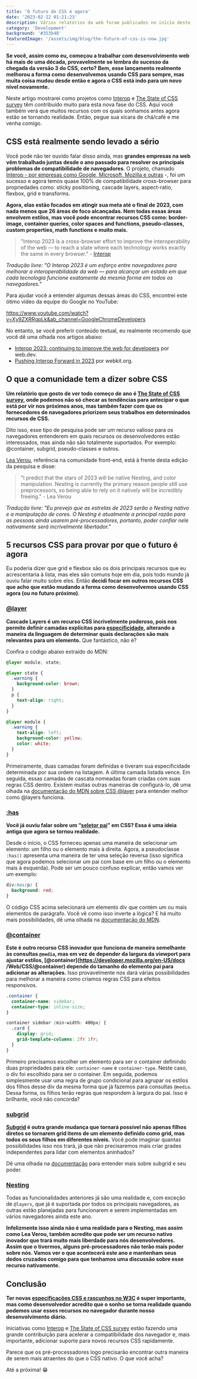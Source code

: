 ```yaml
---
title: 'O futuro do CSS é agora'
date: '2023-02-12 01:21:23'
description: Vários relatórios da web foram publicados no início deste ano e darei a você um resumo do que está acontecendo em torno do CSS e quais são os melhores recursos que podemos esperar para este ano.
category: 'Development'
background: '#353b48'
featuredImage: '/assets/img/blog/the-future-of-css-is-now.jpg'
---
```


**Se você, assim como eu, começou a trabalhar com desenvolvimento web há mais de uma década, provavelmente se lembra do sucesso da chegada da versão 3 do CSS, certo? Bem, esse lançamento realmente melhorou a forma como desenvolvemos usando CSS para sempre, mas muita coisa mudou desde então e agora o CSS está indo para um novo nível novamente.**

Neste artigo mostrarei como projetos como [Interop](https://wpt.fyi/interop-2023) e [The State of CSS survey](https://2022.stateofcss.com/en-US/) têm contribuído muito para esta nova fase do CSS. Aqui você também verá que muitos recursos com os quais sonhamos antes agora estão se tornando realidade. Então, pegue sua xícara de chá/café e me venha comigo.

## CSS está realmente sendo levado a sério

Você pode não ter ouvido falar disso ainda, mas **grandes empresas na web vêm trabalhado juntas desde o ano passado para resolver os principais problemas de compatibilidade de navegadores**. O projeto, chamado [Interop - por empresas como Google, Microsoft, Mozilla e outras](https://wpt.fyi/interop-2023) -, foi um sucesso e agora temos quase 100% de compatibilidade cross-browser para propriedades como: sticky positioning, cascade layers, aspect-ratio, flexbox, grid e transforms.

**Agora, elas estão focados em atingir sua meta até o final de 2023, com nada menos que 26 áreas de foco alcançadas. Nem todas essas áreas envolvem estilos, mas você pode encontrar recursos CSS como: border-image, container queries, color spaces and functions, pseudo-classes, custom properties, math functions e muito mais.**

> "Interop 2023 is a cross-browser effort to improve the interoperability of the web — to reach a state where each technology works exactly the same in every browser." - [Interop](https://wpt.fyi/interop-2023)

_Tradução livre: "O Interop 2023 é um esforço entre navegadores para melhorar a interoperabilidade da web — para alcançar um estado em que cada tecnologia funcione exatamente da mesma forma em todos os navegadores."_

Para ajudar você a entender algumas dessas áreas do CSS, encontrei este ótimo vídeo da equipe do Google no YouTube:

https://www.youtube.com/watch?v=Xy9ZXRRgpLk&ab_channel=GoogleChromeDevelopers

No entanto, se você preferir conteúdo textual, eu realmente recomendo que você dê uma olhada nos artigos abaixo:

- [Interop 2023: continuing to improve the web for developers](https://web.dev/interop-2023/) por web.dev.
- [Pushing Interop Forward in 2023](https://webkit.org/blog/13706/interop-2023/) por webkit.org.

## O que a comunidade tem a dizer sobre CSS

**Um relatório que gosto de ver todo começo de ano é [The State of CSS survey](https://2022.stateofcss.com/en-US/), onde podemos não só checar as tendências para antecipar o que está por vir nos próximos anos, mas também fazer com que os fornecedores de navegadores priorizem seus trabalhos em determinados recursos de CSS.**

Dito isso, esse tipo de pesquisa pode ser um recurso valioso para os navegadores entenderem em quais recursos os desenvolvedores estão interessados, mas ainda não são totalmente suportados. Por exemplo: @container, subgrid, pseudo-classes e outros.

[Lea Verou](https://lea.verou.me/), referência na comunidade front-end, está à frente desta edição da pesquisa e disse:

> "I predict that the stars of 2023 will be native Nesting, and color manipulation. Nesting is currently the primary reason people still use preprocessors, so being able to rely on it natively will be incredibly freeing." - Lea Verou

_Tradução livre: "Eu prevejo que as estrelas de 2023 serão o Nesting nativo e a manipulação de cores. O Nesting é atualmente a principal razão para as pessoas ainda usarem pré-processadores, portanto, poder confiar nele nativamente será incrivelmente libertador."_

## 5 recursos CSS para provar por que o futuro é agora

Eu poderia dizer que grid e flexbox são os dois principais recursos que eu acrescentaria à lista, mas eles são comuns hoje em dia, pois todo mundo já ouviu falar muito sobre eles. Então **decidi focar em outros recursos CSS que acho que estão mudando a forma como desenvolvemos usando CSS agora (ou no futuro próximo)**.

### [@layer](https://developer.mozilla.org/en-US/docs/Web/CSS/@layer)

**Cascade Layers é um recurso CSS incrivelmente poderoso, pois nos permite definir camadas explícitas para [especificidade](https://developer.mozilla.org/en-US/docs/Web/CSS/Specificity), alterando a maneira da linguagem de determinar quais declarações são mais relevantes para um elemento.** Que fantástico, não é?

Confira o código abaixo extraído do MDN:

```css
@layer module, state;

@layer state {
  .warning {
    background-color: brown;
  }
  p {
    text-align: right;
  }
}

@layer module {
  .warning {
    text-align: left;
    background-color: yellow;
    color: white;
  }
}
```

Primeiramente, duas camadas foram definidas e tiveram sua especificidade determinada por sua ordem na listagem. A última camada listada vence. Em seguida, essas camadas de cascata nomeadas foram criadas com suas regras CSS dentro. Existem muitas outras maneiras de configurá-lo, dê uma olhada na [documentação do MDN sobre CSS @layer](https://developer.mozilla.org/en-US/docs/Web/CSS/@layer) para entender melhor como @layers funciona.

### [:has](https://developer.mozilla.org/en-US/docs/Web/CSS/:has)

**Você já ouviu falar sobre um “[seletor pai](https://css-tricks.com/parent-selectors-in-css/)” em CSS? Essa é uma ideia antiga que agora se tornou realidade.**

Desde o início, o CSS forneceu apenas uma maneira de selecionar um elemento: um filho ou o elemento mais à direita. Agora, a pseudoclasse `:has()` apresenta uma maneira de ter uma seleção reversa (isso significa que agora podemos selecionar um pai com base em um filho ou o elemento mais à esquerda). Pode ser um pouco confuso explicar, então vamos ver um exemplo:

```css
div:has(p) {
  background: red;
}
```

O código CSS acima selecionará um elemento div que contém um ou mais elementos de parágrafo. Você vê como isso inverte a lógica? E há muito mais possibilidades, dê uma olhada na [documentação do MDN](https://developer.mozilla.org/en-US/docs/Web/CSS/:has).

### [@container](https://developer.mozilla.org/en-US/docs/Web/CSS/@container)

**Este é outro recurso CSS inovador que funciona de maneira semelhante às consultas `@media`, mas em vez de depender da largura da viewport para ajustar estilos, [@container](https://developer.mozilla.org/en-US/docs /Web/CSS/@container) depende do tamanho do elemento pai para adicionar as alterações.** Isso provavelmente nos dará várias possibilidades para melhorar a maneira como criamos regras CSS para efeitos responsivos.

```css
.container {
  container-name: sidebar;
  container-type: inline-size;
}

container sidebar (min-width: 400px) {
  .card {
    display: grid;
    grid-template-columns: 2fr 1fr;
  }
}
```

Primeiro precisamos escolher um elemento para ser o container definindo duas propriedades para ele: `container-name` e `container-type`. Neste caso, o div foi escolhido para ser o container. Em seguida, podemos simplesmente usar uma regra de grupo condicional para agrupar os estilos dos filhos desse div da mesma forma que já fazemos para consultas `@media`. Dessa forma, os filhos terão regras que respondem à largura do pai. Isso é brilhante, você não concorda?

### [subgrid](https://developer.mozilla.org/en-US/docs/Web/CSS/CSS_Grid_Layout/Subgrid)

**[Subgrid](https://developer.mozilla.org/en-US/docs/Web/CSS/CSS_Grid_Layout/Subgrid) é outra grande mudança que tornará possível não apenas filhos diretos se tornarem grid items de um elemento definido como grid, mas todos os seus filhos em diferentes níveis.** Você pode imaginar quantas possibilidades isso nos trará, já que não precisaremos mais criar grades independentes para lidar com elementos aninhados?

Dê uma olhada na [documentação](https://developer.mozilla.org/en-US/docs/Web/CSS/CSS_Grid_Layout/Subgrid) para entender mais sobre subgrid e seu poder.

### [Nesting](https://developer.chrome.com/blog/help-css-nesting/)

Todas as funcionalidades anteriores já são uma realidade e, com exceção de `@layers`, que já é suportada por todos os principais navegadores, as outras estão planejadas para funcionarem e serem implementadas em vários navegadores ainda este ano.

**Infelizmente isso ainda não é uma realidade para o Nesting, mas assim como Lea Verou, também acredito que pode ser um recurso nativo inovador que trará muito mais liberdade para nós desenvolvedores. Assim que o tivermos, alguns pré-processadores não terão mais poder sobre nós. Vamos ver o que acontecerá este ano e mantenham seus dedos cruzados comigo para que tenhamos uma discussão sobre esse recurso nativamente.**

## Conclusão

**Ter novas [especificações CSS e rascunhos no W3C](https://www.w3.org/Style/CSS/current-work.en.html) é super importante, mas como desenvolvedor acredito que o sonho se torna realidade quando podemos usar esses recursos no navegador durante nosso desenvolvimento diário.**

Iniciativas como [Interop](https://wpt.fyi/interop-2023) e [The State of CSS survey](https://2022.stateofcss.com/en-US/) estão fazendo uma grande contribuição para acelerar a compatibilidade dos navegador e, mais importante, adicionar suporte para novos recursos CSS rapidamente.

Parece que os pré-processadores logo precisarão encontrar outra maneira de serem mais atraentes do que o CSS nativo. O que você acha?

Até a próxima! 😁
